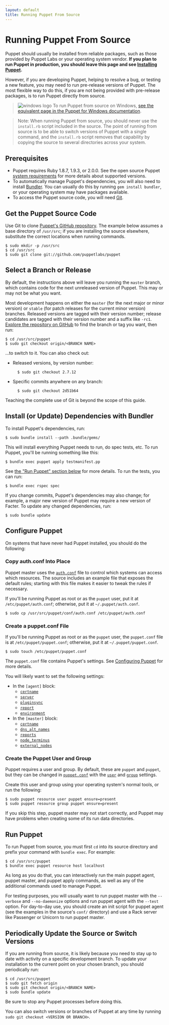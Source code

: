```yaml
---
layout: default
title: Running Puppet From Source
---
```


[install]: /guides/installation.html
[sysreqs]: /guides/platforms.html
[config]: /guides/configuring.html
[authconf]: /guides/rest_auth_conf.html
[gitpuppet]: https://github.com/puppetlabs/puppet
[gitfacter]: https://github.com/puppetlabs/facter

Running Puppet From Source
=====

Puppet should usually be installed from reliable packages, such as those provided by Puppet Labs or your operating system vendor. **If you plan to run Puppet in production, you should leave this page and see [Installing Puppet][install].**

However, if you are developing Puppet, helping to resolve a bug, or testing a new feature, you may need to run pre-release versions of Puppet. The most flexible way to do this, if you are not being provided with pre-release packages, is to run Puppet directly from source.

> ![windows logo](/images/windows-logo-small.jpg) To run Puppet from source on Windows, [see the equivalent page in the Puppet for Windows documentation](/windows/from_source.html).

> Note: When running Puppet from source, you should never use the `install.rb` script included in the source. The point of running from source is to be able to switch versions of Puppet with a single command, and the `install.rb` script removes that capability by copying the source to several directories across your system.

Prerequisites
-----

* Puppet requires Ruby 1.8.7, 1.9.3, or 2.0.0. See the open source Puppet [system requirements][sysreqs] for more details about supported versions.
* To automatically manage Puppet's dependencies, you will also need to install [Bundler](http://bundler.io/). You can usually do this by running `gem install bundler`, or your operating system may have packages available.
* To access the Puppet source code, you will need [Git][].

[git]: http://git-scm.com/


Get the Puppet Source Code
-----

Use Git to clone [Puppet's GitHub repository][gitpuppet]. The example below assumes a base directory of `/usr/src`; if you are installing the source elsewhere, substitute the correct locations when running commands.

    $ sudo mkdir -p /usr/src
    $ cd /usr/src
    $ sudo git clone git://github.com/puppetlabs/puppet

Select a Branch or Release
-----

By default, the instructions above will leave you running the `master` branch, which contains code for the next unreleased version of Puppet. This may or may not be what you want.

Most development happens on either the `master` (for the next major or minor version) or `stable` (for patch releases for the current minor version) branches. Released versions are tagged with their version number; release candidates are tagged with their version number and a suffix like `-rc1`. [Explore the repository on GitHub][gitpuppet] to find the branch or tag you want, then run:

    $ cd /usr/src/puppet
    $ sudo git checkout origin/<BRANCH NAME>

...to switch to it. You can also check out:

* Released versions, by version number:

        $ sudo git checkout 2.7.12
* Specific commits anywhere on any branch:

        $ sudo git checkout 2d51b64

Teaching the complete use of Git is beyond the scope of this guide.


Install (or Update) Dependencies with Bundler
-----

To install Puppet's dependencies, run:

    $ sudo bundle install --path .bundle/gems/

This will install everything Puppet needs to run, do spec tests, etc. To run Puppet, you'll be running something like this:

    $ bundle exec puppet apply testmanifest.pp

See [the "Run Puppet" section below](#run-puppet) for more details. To run the tests, you can run:

    $ bundle exec rspec spec

If you change commits, Puppet's dependencies may also change; for example, a major new version of Puppet may require a new version of Facter. To update any changed dependencies, run:

    $ sudo bundle update

Configure Puppet
-----

On systems that have never had Puppet installed, you should do the following:

### Copy auth.conf Into Place

Puppet master uses the [`auth.conf`][authconf] file to control which systems can access which resources. The source includes an example file that exposes the default rules; starting with this file makes it easier to tweak the rules if necessary.

If you'll be running Puppet as root or as the `puppet` user, put it at `/etc/puppet/auth.conf`; otherwise, put it at `~/.puppet/auth.conf`.

    $ sudo cp /usr/src/puppet/conf/auth.conf /etc/puppet/auth.conf

### Create a puppet.conf File

If you'll be running Puppet as root or as the `puppet` user, the `puppet.conf` file is at `/etc/puppet/puppet.conf`; otherwise, put it at `~/.puppet/puppet.conf`.

    $ sudo touch /etc/puppet/puppet.conf

The `puppet.conf` file contains Puppet's settings. See [Configuring Puppet][config] for more details.

You will likely want to set the following settings:

* In the `[agent]` block:
    * [`certname`](/references/latest/configuration.html#certname)
    * [`server`](/references/latest/configuration.html#server)
    * [`pluginsync`](/references/latest/configuration.html#pluginsync)
    * [`report`](/references/latest/configuration.html#report)
    * [`environment`](/references/latest/configuration.html#environment)
* In the `[master]` block:
    * [`certname`](/references/latest/configuration.html#certname)
    * [`dns_alt_names`](/references/latest/configuration.html#dnsaltnames)
    * [`reports`](/references/latest/configuration.html#reports)
    * [`node_terminus`](/references/latest/configuration.html#nodeterminus)
    * [`external_nodes`](/references/latest/configuration.html#externalnodes)

### Create the Puppet User and Group

Puppet requires a user and group. By default, these are `puppet` and `puppet`, but they can be changed in [`puppet.conf`][config] with the [`user`](/references/latest/configuration.html#user) and [`group`](/references/latest/configuration.html#group) settings.

Create this user and group using your operating system's normal tools, or run the following:

    $ sudo puppet resource user puppet ensure=present
    $ sudo puppet resource group puppet ensure=present

If you skip this step, puppet master may not start correctly, and Puppet may have problems when creating some of its run data directories.

Run Puppet
-----

To run Puppet from source, you must first `cd` into its source directory and prefix your command with `bundle exec`. For example:

    $ cd /usr/src/puppet
    $ bundle exec puppet resource host localhost

As long as you do that, you can interactively run the main puppet agent, puppet master, and puppet apply commands, as well as any of the additional commands used to manage Puppet.

For testing purposes, you will usually want to run puppet master with the `--verbose` and `--no-daemonize` options and run puppet agent with the `--test` option. For day-to-day use, you should create an init script for puppet agent (see the examples in the source's `conf/` directory) and use a Rack server like Passenger or Unicorn to run puppet master.


Periodically Update the Source or Switch Versions
-----

If you are running from source, it is likely because you need to stay up to date with activity on a specific development branch. To update your installation to the current point on your chosen branch, you should periodically run:

    $ cd /usr/src/puppet
    $ sudo git fetch origin
    $ sudo git checkout origin/<BRANCH NAME>
    $ sudo bundle update

Be sure to stop any Puppet processes before doing this.

You can also switch versions or branches of Puppet at any time by running `sudo git checkout <VERSION OR BRANCH>`.

